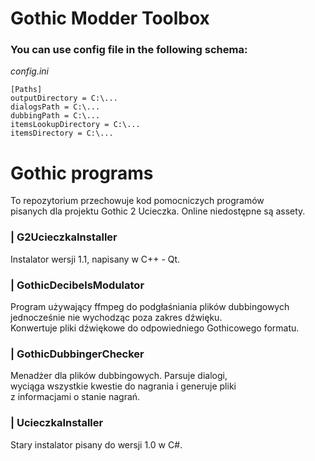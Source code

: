 # Gothic Modder Toolbox

### You can use config file in the following schema:

*config.ini*
```
[Paths]
outputDirectory = C:\...
dialogsPath = C:\...
dubbingPath = C:\...
itemsLookupDirectory = C:\...
itemsDirectory = C:\...
```

# Gothic programs
To repozytorium przechowuje kod pomocniczych programów  
pisanych dla projektu Gothic 2 Ucieczka. Online niedostępne są assety.

### | G2UcieczkaInstaller
Instalator wersji 1.1, napisany w C++ - Qt.

### | GothicDecibelsModulator
Program używający ffmpeg do podgłaśniania plików dubbingowych  
jednocześnie nie wychodząc poza zakres dźwięku.  
Konwertuje pliki dźwiękowe do odpowiedniego Gothicowego formatu.

### | GothicDubbingerChecker
Menadżer dla plików dubbingowych. Parsuje dialogi,  
wyciąga wszystkie kwestie do nagrania i generuje pliki  
z informacjami o stanie nagrań.

### | UcieczkaInstaller
Stary instalator pisany do wersji 1.0 w C#.